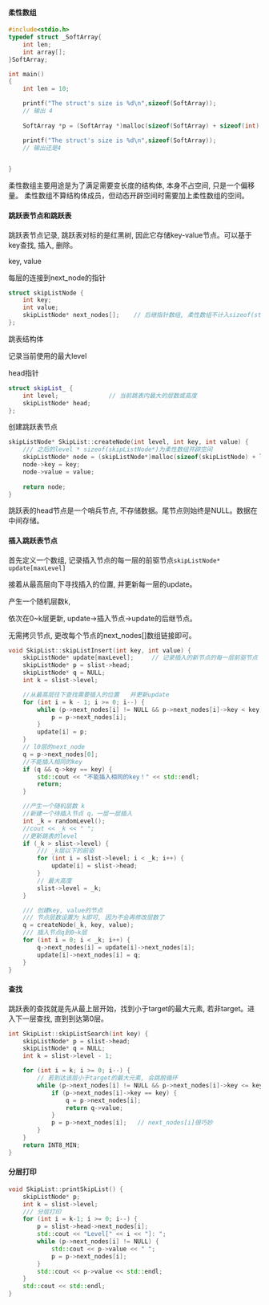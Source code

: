 #### 柔性数组

```cpp
#include<stdio.h>
typedef struct _SoftArray{
    int len;
    int array[];
}SoftArray;

int main()
{
    int len = 10;

    printf("The struct's size is %d\n",sizeof(SoftArray));
    // 输出 4
    
    SoftArray *p = (SoftArray *)malloc(sizeof(SoftArray) + sizeof(int) * len);

    printf("The struct's size is %d\n",sizeof(SoftArray));
    // 输出还是4


}

```
柔性数组主要用途是为了满足需要变长度的结构体, 本身不占空间, 只是一个偏移量。 柔性数组不算结构体成员，但动态开辟空间时需要加上柔性数组的空间。


#### 跳跃表节点和跳跃表

跳跃表节点记录, 跳跃表对标的是红黑树, 因此它存储key-value节点。可以基于key查找, 插入, 删除。

key, value

每层的连接到next_node的指针
```cpp
struct skipListNode {
    int key;
    int value;
    skipListNode* next_nodes[];    // 后继指针数组, 柔性数组不计入sizeof(struct), 但可以使用
};
```
跳表结构体

记录当前使用的最大level

head指针
```cpp
struct skipList_ {
    int level;              // 当前跳表内最大的层数或高度
    skipListNode* head;
};
```
创建跳跃表节点
```cpp
skipListNode* SkipList::createNode(int level, int key, int value) {
	/// 之后的level * sizeof(skipListNode*)为柔性数组开辟空间
    skipListNode* node = (skipListNode*)malloc(sizeof(skipListNode) + level * sizeof(skipListNode*));
	node->key = key;
	node->value = value;
		
	return node;
}
```
跳跃表的head节点是一个哨兵节点, 不存储数据。尾节点则始终是NULL。数据在中间存储。

#### 插入跳跃表节点

首先定义一个数组, 记录插入节点的每一层的前驱节点`skipListNode* update[maxLevel]`

接着从最高层向下寻找插入的位置, 并更新每一层的update。

产生一个随机层数k, 

依次在0~k层更新, update->插入节点->update的后继节点。

无需拷贝节点, 更改每个节点的next_nodes[]数组链接即可。

```cpp
void SkipList::skipListInsert(int key, int value) {
    skipListNode* update[maxLevel];		// 记录插入的新节点的每一层前驱节点
	skipListNode* p = slist->head;
	skipListNode* q = NULL;
	int k = slist->level;

	//从最高层往下查找需要插入的位置	并更新update
	for (int i = k - 1; i >= 0; i--) {
		while (p->next_nodes[i] != NULL && p->next_nodes[i]->key < key) {
			p = p->next_nodes[i];
		}
		update[i] = p;
	}
	// l0层的next_node
	q = p->next_nodes[0];
	//不能插入相同的key
	if (q && q->key == key) {
		std::cout << "不能插入相同的key！" << std::endl;
		return;
	}

	//产生一个随机层数 k
	//新建一个待插入节点 q，一层一层插入
	int _k = randomLevel();
	//cout << _k << " ";
	//更新跳表的level
	if (_k > slist->level) {
		/// _k层以下的前驱
		for (int i = slist->level; i < _k; i++) {
			update[i] = slist->head;
		}
		// 最大高度
		slist->level = _k;
	}

	/// 创建key, value的节点
	/// 节点层数设置为_k即可, 因为不会再修改层数了
	q = createNode(_k, key, value);
	/// 插入节点q到0~k层
	for (int i = 0; i < _k; i++) {
		q->next_nodes[i] = update[i]->next_nodes[i];
		update[i]->next_nodes[i] = q;
	}
}
```


#### 查找

跳跃表的查找就是先从最上层开始，找到小于target的最大元素, 若非target。进入下一层查找, 直到到达第0层。

```cpp
int SkipList::skipListSearch(int key) {
    skipListNode* p = slist->head;
	skipListNode* q = NULL;
	int k = slist->level - 1;

	for (int i = k; i >= 0; i--) {
        // 若到达该层小于target的最大元素, 会跳脱循环
		while (p->next_nodes[i] != NULL && p->next_nodes[i]->key <= key) {
			if (p->next_nodes[i]->key == key) {
				q = p->next_nodes[i];
				return q->value;
			}
			p = p->next_nodes[i];   // next_nodes[i]很巧妙
		}
	}
	return INT8_MIN;
}
```


#### 分层打印

```cpp
void SkipList::printSkipList() {
    skipListNode* p;
	int k = slist->level;
	/// 分层打印
	for (int i = k-1; i >= 0; i--) {
		p = slist->head->next_nodes[i];
		std::cout << "Level[" << i << "]: ";
		while (p->next_nodes[i] != NULL) {
			std::cout << p->value << " ";
			p = p->next_nodes[i];
		}
		std::cout << p->value << std::endl;
	}
	std::cout << std::endl;
}
```